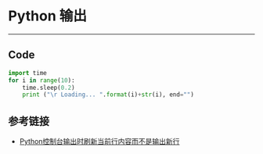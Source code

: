 # Python 输出
***
## Code
```python
import time
for i in range(10):
    time.sleep(0.2) 
    print ("\r Loading... ".format(i)+str(i), end="")
```

## 参考链接
- [Python控制台输出时刷新当前行内容而不是输出新行](https://blog.csdn.net/lpwmm/article/details/82926099)
